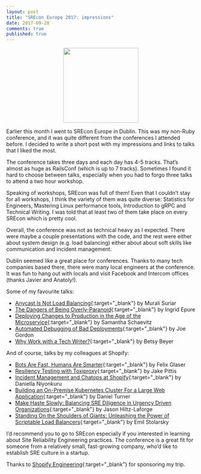 ```yaml
---
layout: post
title: "SREcon Europe 2017: impressions"
date: 2017-09-28
comments: true
published: true
---
```


<img src="{{ site.url }}/assets/post-images/srecon-eu-2017.png" style="display: block;margin-left: auto;margin-right: auto;" width="200" />

Earlier this month I went to SREcon Europe in Dublin. This was my non-Ruby conference, and it was quite different from the conferences I attended before. I decided to write a short post with my impressions and links to talks that I liked the most.

The conference takes three days and each day has 4-5 tracks. That’s almost as huge as RailsConf (which is up to 7 tracks). Sometimes I found it hard to choose between talks, especially when you had to forgo three talks to attend a two hour workshop.

Speaking of workshops, SREcon was full of them! Even that I couldn’t stay for all workshops, I think the variety of them was quite diverse: Statistics for Engineers, Mastering Linux performance tools, Introduction to gRPC and Technical Writing. I was told that at least two of them take place on every SREcon which is pretty cool.

Overall, the conference was not as technical heavy as I expected. There were maybe a couple presentations with the code, and the rest were either about system design (e.g. load balancing) either about about soft skills like communication and incident management.

Dublin seemed like a great place for conferences. Thanks to many tech companies based there, there were many local engineers at the conference. It was fun to hang out with locals and visit Facebook and Intercom offices (thanks Javier and Anatoly!).

Some of my favourite talks:

* [Anycast Is Not Load Balancing](https://www.usenix.org/conference/srecon17europe/program/presentation/suriar-anycast){:target="_blank"} by Murali Suriar
* [The Dangers of Being Overly-Paranoid](https://www.usenix.org/conference/srecon17europe/program/presentation/epure){:target="_blank"} by Ingrid Epure
* [Deploying Changes to Production in the Age of the Microservice](https://www.usenix.org/conference/srecon17europe/program/presentation/schaevitz){:target="_blank"} by Samantha Schaevitz
* [Automated Debugging of Bad Deployments](https://www.usenix.org/conference/srecon17europe/program/presentation/gordon){:target="_blank"} by Joe Gordon
* [Why Work with a Tech Writer?](https://www.usenix.org/conference/srecon17europe/program/presentation/beyer){:target="_blank"} by Betsy Beyer

And of course, talks by my colleagues at Shopify:

* [Bots Are Fast, Humans Are Smarter](https://www.usenix.org/conference/srecon17europe/program/presentation/glaser){:target="_blank"} by Felix Glaser
* [Resiliency Testing with Toxiproxy](https://www.usenix.org/conference/srecon17europe/program/presentation/pittis){:target="_blank"} by Jake Pittis
* [Incident Management and Chatops at Shopify](https://www.usenix.org/conference/srecon17europe/program/presentation/niyonkuru){:target="_blank"} by Daniella Niyonkuru
* [Building an On-Premise Kubernetes Cluster For a Large Web Application](https://www.usenix.org/conference/srecon17europe/program/presentation/turner){:target="_blank"} by Daniel Turner
* [Make Haste Slowly: Balancing SRE Diligence in Urgency Driven Organizations](https://www.usenix.org/conference/srecon17europe/program/presentation/hiltz-laforge){:target="_blank"} by Jason Hiltz-Laforge
* [Standing On the Shoulders of Giants: Unleashing the Power of Scriptable Load Balancers](https://www.usenix.org/conference/srecon17europe/program/presentation/stolarsky){:target="_blank"} by Emil Stolarsky

I’d recommend you to go to SREcon especially if you interested in learning about Site Reliability Engineering practices. The conference is a great fit for someone from a relatively small, fast-growing company, who’d like to establish SRE culture in a startup.

Thanks to [Shopify Engineering](https://twitter.com/shopifyeng?lang=en){:target="_blank"} for sponsoring my trip.
